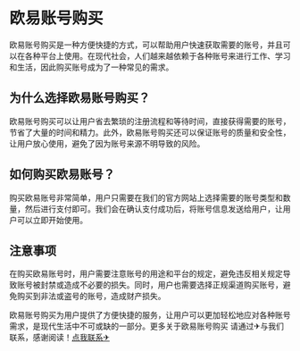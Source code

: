 # 欧易账号购买

欧易账号购买是一种方便快捷的方式，可以帮助用户快速获取需要的账号，并且可以在各种平台上使用。在现代社会，人们越来越依赖于各种账号来进行工作、学习和生活，因此购买账号成为了一种常见的需求。

## 为什么选择欧易账号购买？

欧易账号购买可以让用户省去繁琐的注册流程和等待时间，直接获得需要的账号，节省了大量的时间和精力。此外，欧易账号购买还可以保证账号的质量和安全性，让用户放心使用，避免了因为账号来源不明导致的风险。

## 如何购买欧易账号？

购买欧易账号非常简单，用户只需要在我们的官方网站上选择需要的账号类型和数量，然后进行支付即可。我们会在确认支付成功后，将账号信息发送给用户，让用户可以立即开始使用。

## 注意事项

在购买欧易账号时，用户需要注意账号的用途和平台的规定，避免违反相关规定导致账号被封禁或造成不必要的损失。同时，用户也需要选择正规渠道购买账号，避免购买到非法或盗号的账号，造成财产损失。

欧易账号购买为用户提供了方便快捷的服务，让用户可以更加轻松地应对各种账号需求，是现代生活中不可或缺的一部分。更多关于欧易账号购买 请通过✈与我们联系，感谢阅读！[点我联系✈](https://gm.G208.com)